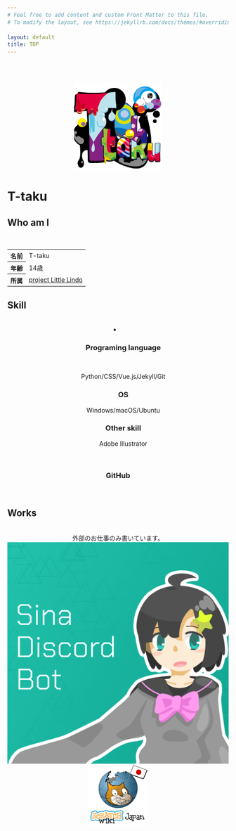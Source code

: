 ```yaml
---
# Feel free to add content and custom Front Matter to this file.
# To modify the layout, see https://jekyllrb.com/docs/themes/#overriding-theme-defaults

layout: default
title: TOP
---
```

<br><br>

<center>
<img src="img/A26597EF-9957-42D6-915B-76A6BA2F3E3B.png" alt = "アイコン" width= "200">
</center>

# T-taku

<center>
<div class="inline"><a href="https://github.com/T-taku"><i class="fab fa-github"></i></a></div>
<div class="inline"><a href="https://twitter.com/T_taku0427"><i class="fab fa-twitter"></i></a></div>
<div class="inline"><a href="https://t-taku.jp/"><i class="far fa-window-maximize"></i></a></div>
</center>

## Who am I
<br>
<center>
<table>
  <tr>
  <th>名前</th>
    <td>T-taku</td>
  </tr>
  <tr>
  <th>年齢</th>
    <td>14歳</td>
  </tr>
  <tr>
  <th>所属</th>
    <td><a href="https://littlelindo.jp/">project Little Lindo</a></td>
  </tr>
</table>
</center>

## Skill
<br>
<center>
<li>
<ul><h3>Programing language</h3>
<br>
<p class="skills">Python/CSS/Vue.js/Jekyll/Git</p></ul>
<ul><h3>OS</h3> <p class="skills">Windows/macOS/Ubuntu</p></ul>
<ul><h3>Other skill</h3> <p class="skills">Adobe Illustrator</p></ul>
</li>
<br>
<h3>GitHub</h3>
<br>
<script src="https://unpkg.com/@rocktimsaikia/github-card@2.1.1/dist/widget.min.js" type="module"></script>

<github-card data-user="T-taku" data-theme="dark"></github-card>
</center>

## Works
<br>
<center>
外部のお仕事のみ書いています。<br>
<a href="https://sina-chan-d.com"><img src="img/sina.png" alt = "Sina-chan" class="works"></a>
<a href="https://ja.scratch-wiki.info"><img src="img/Wiki.png" alt = "Japanese Scratch-Wiki" class="works"></a>
